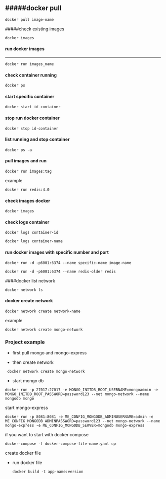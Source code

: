 #####docker pull
----
```
docker pull image-name
```

#####check existing images
```
docker images
```

#### run docker images
----------

```
docker run images_name
```


#### check container running

```
docker ps
```

#### start specific container

```
docker start id-container
```

#### stop run docker container

```
docker stop id-container
```

#### list running and stop container

```
docker ps -a
```

#### pull images and run

```
docker run images:tag
```
example
```
docker run redis:4.0
```

#### check images docker

```
docker images
```

#### check logs container

```
docker logs container-id
```

```
docker logs container-name
```

#### run docker images with specific number and port

```
docker run -d -p6001:6374 --name specific-name image-name
```

```
docker run -d -p6001:6374 --name redis-older redis
```


####docker list network

```
docker network ls
```

#### docker create network

```
docker network create network-name
```
example


```
docker network create mongo-network
```


### Project example


* first pull mongo and mongo-express

* then create network
 ```
  docker network create mongo-network
 ```

* start mongo db
 ```
 docker run -p 27017:27017 -e MONGO_INITDB_ROOT_USERNAME=mongoadmin -e MONGO_INITDB_ROOT_PASSWORD=password123 --net mongo-network --name mongodb mongo
 ```

 start mongo-express
 ```
 docker run -p 8081:8081 -e ME_CONFIG_MONGODB_ADMINUSERNAME=admin -e ME_CONFIG_MONGODB_ADMINPASSWORD=password123 --net mongo-network --name mongo-express -e ME_CONFIG_MONGODB_SERVER=mongodb mongo-express
 ```

 if you want to start with docker compose
 ```
 docker-compose -f docker-compose-file-name.yaml up
 ```

create docker file
* run docker file 
    ```
    docker build -t app-name:version
    ```